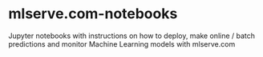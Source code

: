 # mlserve.com-notebooks
Jupyter notebooks with instructions on how to deploy, make online / batch predictions and monitor Machine Learning models with mlserve.com
